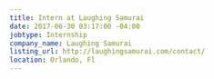 ```yaml
---
title: Intern at Laughing Samurai
date: 2017-06-30 03:17:00 -04:00
jobtype: Internship
company_name: Laughing Samurai
listing_url: http://laughingsamurai.com/contact/
location: Orlando, Fl
---
```


